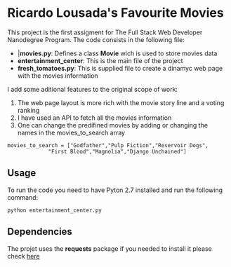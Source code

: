 # Ricardo Lousada's Favourite Movies

This project is the first assigment for The Full Stack Web Developer Nanodegree Program.
The code consists in the following file:

- |**movies.py**:            Defines a class **Movie** wich is used to store movies data
- **entertainment_center**:  This is the main file of the project
- **fresh_tomatoes.py**:     This is supplied file to create a dinamyc web page with the movies information

I add some aditional features to the original scope of work:

1. The web page layout is more rich with the movie story line and a voting ranking
2. I have used an API to fetch all the movies information
3. One can change the predifined movies by adding or changing the names in the movies_to_search array

`movies_to_search = ["Godfather","Pulp Fiction","Reservoir Dogs",
                    "First Blood","Magnolia","Django Unchained"]`

## Usage

To run the code you need to have Pyton 2.7 installed and run the following command:

`python entertainment_center.py`


## Dependencies

The projet uses the **requests** package if you needed to install it please check [here](https://pypi.python.org/pypi/requests)


